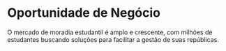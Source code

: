 # Oportunidade de Negócio

O mercado de moradia estudantil é amplo e crescente, com milhões de estudantes buscando soluções para facilitar a gestão de suas repúblicas.
